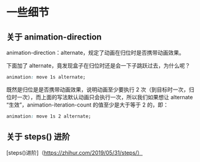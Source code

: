 # 一些细节

## 关于 animation-direction

animation-direction：alternate，规定了动画在归位时是否携带动画效果。

下面加了 alternate，竟发现盒子在归位时还是会一下子跳跃过去，为什么呢？

```css
animation: move 1s alternate;
```

既然是归位是是否携带动画效果，说明动画至少要执行 2 次（到目标时一次，归位时一次），而上面的写法默认动画只会执行一次，所以我们如果想让 alternate “生效”，animation-iteration-count 的值至少是大于等于 2 的，即：

```css
animation: move 1s 2 alternate;
```

## 关于 steps() 进阶

[steps()进阶]（https://zhihur.com/2019/05/31/steps/）
